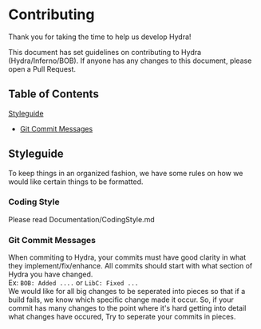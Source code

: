 # Contributing

Thank you for taking the time to help us develop Hydra!

This document has set guidelines on contributing to Hydra (Hydra/Inferno/BOB). If anyone has any changes to this document, please open a Pull Request.

## Table of Contents
[Styleguide](#Styleguide)
- [Git Commit Messages](#git-commit-messages)

## Styleguide
To keep things in an organized fashion, we have some rules on how we would like certain things to be formatted.
### Coding Style
Please read Documentation/CodingStyle.md
### Git Commit Messages
When commiting to Hydra, your commits must have good clarity in what they implement/fix/enhance. All commits should start with what section of Hydra you have changed.
<br>
Ex: `BOB: Added ....` or `LibC: Fixed ...`
<br>
We would like for all big changes to be seperated into pieces so that if a build fails, we know which specific change made it occur. So, if your commit has many changes to the point where it's hard getting into detail what changes have occured, Try to seperate your commits in pieces.
